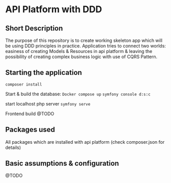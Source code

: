 # API Platform with DDD

## Short Description
The purpose of this repository is to create working skeleton app 
which will be using DDD principles in practice. Application tries to connect 
two worlds: easiness of creating Models & Resources in api platform & leaving the
possibility of creating complex business logic with use of CQRS Pattern.

## Starting the application

``composer install``

Start & build the database: 
`` Docker compose up ``
``symfony console d:s:c``

start localhost php server
``symfony serve``

Frontend build @TODO

## Packages used
All packages which are installed with api platform (check composer.json for details)

## Basic assumptions & configuration

@TODO
